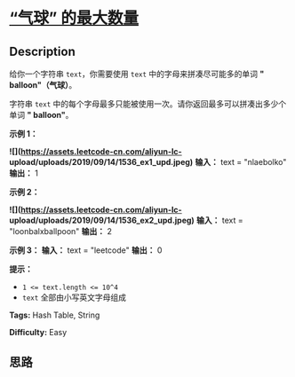 # [“气球” 的最大数量][title]

## Description

给你一个字符串 `text`，你需要使用 `text` 中的字母来拼凑尽可能多的单词  **" balloon"（气球）**。

字符串 `text` 中的每个字母最多只能被使用一次。请你返回最多可以拼凑出多少个单词  **" balloon"**。



**示例 1：**

**![](https://assets.leetcode-cn.com/aliyun-lc-
upload/uploads/2019/09/14/1536_ex1_upd.jpeg)**
            **输入：** text = "nlaebolko"    **输出：** 1    

**示例 2：**

**![](https://assets.leetcode-cn.com/aliyun-lc-
upload/uploads/2019/09/14/1536_ex2_upd.jpeg)**
            **输入：** text = "loonbalxballpoon"    **输出：** 2    

**示例 3：**
            **输入：** text = "leetcode"    **输出：** 0    



**提示：**

  * `1 <= text.length <= 10^4`
  * `text` 全部由小写英文字母组成


**Tags:** Hash Table, String

**Difficulty:** Easy

## 思路

[title]: https://leetcode-cn.com/problems/maximum-number-of-balloons
